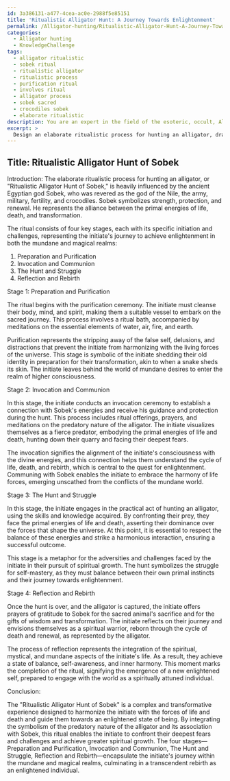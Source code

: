 ```yaml
---
id: 3a386131-a477-4cea-ac0e-2988f5e85151
title: 'Ritualistic Alligator Hunt: A Journey Towards Enlightenment'
permalink: /Alligator-hunting/Ritualistic-Alligator-Hunt-A-Journey-Towards-Enlightenment/
categories:
  - Alligator hunting
  - KnowledgeChallenge
tags:
  - alligator ritualistic
  - sobek ritual
  - ritualistic alligator
  - ritualistic process
  - purification ritual
  - involves ritual
  - alligator process
  - sobek sacred
  - crocodiles sobek
  - elaborate ritualistic
description: You are an expert in the field of the esoteric, occult, Alligator hunting and Education. You are a writer of tests, challenges, books and deep knowledge on Alligator hunting for initiates and students to gain deep insights and understanding from. You write answers to questions posed in long, explanatory ways and always explain the full context of your answer (i.e., related concepts, formulas, examples, or history), as well as the step-by-step thinking process you take to answer the challenges. Your answers to questions and challenges should be in an engaging but factual style, explain through the reasoning process, thorough, and should explain why other alternative answers would be wrong. Summarize the key themes, ideas, and conclusions at the end.
excerpt: > 
  Design an elaborate ritualistic process for hunting an alligator, drawing upon the symbolism of its predatory nature and its relation to the ancient Egyptian god Sobek. Explain how the different stages of the process can be interpreted as metaphors for the initiate's journey in achieving enlightenment in both the mundane and magical realms, while ensuring a harmonious interaction with the forces of life and death.
---
```


## Title: Ritualistic Alligator Hunt of Sobek

Introduction:
The elaborate ritualistic process for hunting an alligator, or "Ritualistic Alligator Hunt of Sobek," is heavily influenced by the ancient Egyptian god Sobek, who was revered as the god of the Nile, the army, military, fertility, and crocodiles. Sobek symbolizes strength, protection, and renewal. He represents the alliance between the primal energies of life, death, and transformation.

The ritual consists of four key stages, each with its specific initiation and challenges, representing the initiate's journey to achieve enlightenment in both the mundane and magical realms:

1. Preparation and Purification
2. Invocation and Communion
3. The Hunt and Struggle
4. Reflection and Rebirth

Stage 1: Preparation and Purification

The ritual begins with the purification ceremony. The initiate must cleanse their body, mind, and spirit, making them a suitable vessel to embark on the sacred journey. This process involves a ritual bath, accompanied by meditations on the essential elements of water, air, fire, and earth.

Purification represents the stripping away of the false self, delusions, and distractions that prevent the initiate from harmonizing with the living forces of the universe. This stage is symbolic of the initiate shedding their old identity in preparation for their transformation, akin to when a snake sheds its skin. The initiate leaves behind the world of mundane desires to enter the realm of higher consciousness.

Stage 2: Invocation and Communion

In this stage, the initiate conducts an invocation ceremony to establish a connection with Sobek's energies and receive his guidance and protection during the hunt. This process includes ritual offerings, prayers, and meditations on the predatory nature of the alligator. The initiate visualizes themselves as a fierce predator, embodying the primal energies of life and death, hunting down their quarry and facing their deepest fears.

The invocation signifies the alignment of the initiate's consciousness with the divine energies, and this connection helps them understand the cycle of life, death, and rebirth, which is central to the quest for enlightenment. Communing with Sobek enables the initiate to embrace the harmony of life forces, emerging unscathed from the conflicts of the mundane world.

Stage 3: The Hunt and Struggle

In this stage, the initiate engages in the practical act of hunting an alligator, using the skills and knowledge acquired. By confronting their prey, they face the primal energies of life and death, asserting their dominance over the forces that shape the universe. At this point, it is essential to respect the balance of these energies and strike a harmonious interaction, ensuring a successful outcome.

This stage is a metaphor for the adversities and challenges faced by the initiate in their pursuit of spiritual growth. The hunt symbolizes the struggle for self-mastery, as they must balance between their own primal instincts and their journey towards enlightenment.

Stage 4: Reflection and Rebirth

Once the hunt is over, and the alligator is captured, the initiate offers prayers of gratitude to Sobek for the sacred animal's sacrifice and for the gifts of wisdom and transformation. The initiate reflects on their journey and envisions themselves as a spiritual warrior, reborn through the cycle of death and renewal, as represented by the alligator.

The process of reflection represents the integration of the spiritual, mystical, and mundane aspects of the initiate's life. As a result, they achieve a state of balance, self-awareness, and inner harmony. This moment marks the completion of the ritual, signifying the emergence of a new enlightened self, prepared to engage with the world as a spiritually attuned individual.

Conclusion: 

The "Ritualistic Alligator Hunt of Sobek" is a complex and transformative experience designed to harmonize the initiate with the forces of life and death and guide them towards an enlightened state of being. By integrating the symbolism of the predatory nature of the alligator and its association with Sobek, this ritual enables the initiate to confront their deepest fears and challenges and achieve greater spiritual growth. The four stages—Preparation and Purification, Invocation and Communion, The Hunt and Struggle, Reflection and Rebirth—encapsulate the initiate's journey within the mundane and magical realms, culminating in a transcendent rebirth as an enlightened individual.
